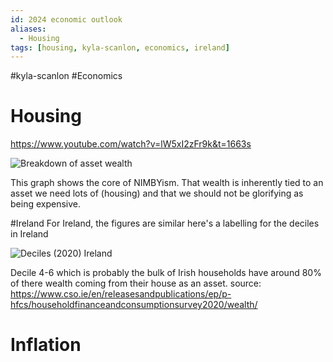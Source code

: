 ```yaml
---
id: 2024 economic outlook
aliases:
  - Housing
tags: [housing, kyla-scanlon, economics, ireland]
---
```


#kyla-scanlon
#Economics

# Housing
https://www.youtube.com/watch?v=lW5xI2zFr9k&t=1663s

![Breakdown of asset wealth ](pasted_img_20240107121950.png)

This graph shows the core of NIMBYism. That wealth is inherently tied to an asset we need lots of
(housing) and that we should not be glorifying as being expensive.

#Ireland
For Ireland, the figures are similar here's a labelling for the deciles in Ireland

![Deciles (2020) Ireland](pasted_img_20240107122432.png)

Decile 4-6 which is probably the bulk of Irish households have around 80% of there wealth coming
from their house as an asset.
source: https://www.cso.ie/en/releasesandpublications/ep/p-hfcs/householdfinanceandconsumptionsurvey2020/wealth/

# Inflation
